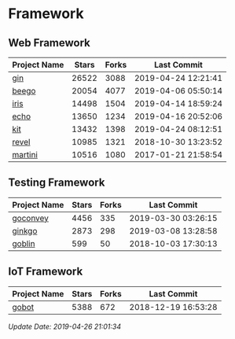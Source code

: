 # Framework

## Web Framework

| Project Name | Stars | Forks | Last Commit |
| ------------ | ----- | ----- | ----------- |
| [gin](https://github.com/gin-gonic/gin) | 26522 | 3088 | 2019-04-24 12:21:41 |
| [beego](https://github.com/astaxie/beego) | 20054 | 4077 | 2019-04-06 05:50:14 |
| [iris](https://github.com/kataras/iris) | 14498 | 1504 | 2019-04-14 18:59:24 |
| [echo](https://github.com/labstack/echo) | 13650 | 1234 | 2019-04-16 20:52:06 |
| [kit](https://github.com/go-kit/kit) | 13432 | 1398 | 2019-04-24 08:12:51 |
| [revel](https://github.com/revel/revel) | 10985 | 1321 | 2018-10-30 13:23:52 |
| [martini](https://github.com/go-martini/martini) | 10516 | 1080 | 2017-01-21 21:58:54 |

## Testing Framework

| Project Name | Stars | Forks | Last Commit |
| ------------ | ----- | ----- | ----------- |
| [goconvey](https://github.com/smartystreets/goconvey) | 4456 | 335 | 2019-03-30 03:26:15 |
| [ginkgo](https://github.com/onsi/ginkgo) | 2873 | 298 | 2019-03-08 13:28:58 |
| [goblin](https://github.com/franela/goblin) | 599 | 50 | 2018-10-03 17:30:13 |

## IoT Framework

| Project Name | Stars | Forks | Last Commit |
| ------------ | ----- | ----- | ----------- |
| [gobot](https://github.com/hybridgroup/gobot) | 5388 | 672 | 2018-12-19 16:53:28 |

*Update Date: 2019-04-26 21:01:34*